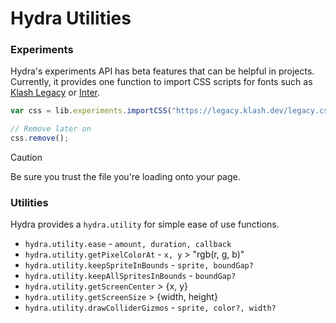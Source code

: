 # Hydra Utilities
### Experiments
Hydra's experiments API has beta features that can be helpful in projects.
Currently, it provides one function to import CSS scripts for fonts such as [Klash Legacy](https://legacy.klash.dev/) or [Inter](https://rsms.me/inter).

```js
var css = lib.experiments.importCSS("https://legacy.klash.dev/legacy.css");

// Remove later on
css.remove();
```
> [!CAUTION]
> Be sure you trust the file you're loading onto your page.

### Utilities
Hydra provides a `hydra.utility` for simple ease of use functions.

- `hydra.utility.ease` - `amount, duration, callback`
- `hydra.utility.getPixelColorAt` - `x, y` > "rgb(r, g, b)"
- `hydra.utility.keepSpriteInBounds` - `sprite, boundGap?`
- `hydra.utility.keepAllSpritesInBounds` - `boundGap?`
- `hydra.utility.getScreenCenter` > {x, y}
- `hydra.utility.getScreenSize` > {width, height}
- `hydra.utility.drawColliderGizmos` - `sprite, color?, width?`